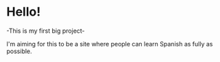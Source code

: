 <h1>Hello!</h1>

-This is my first big project-

<p>I'm aiming for this to be a site where people can learn Spanish as fully as possible.</p>
